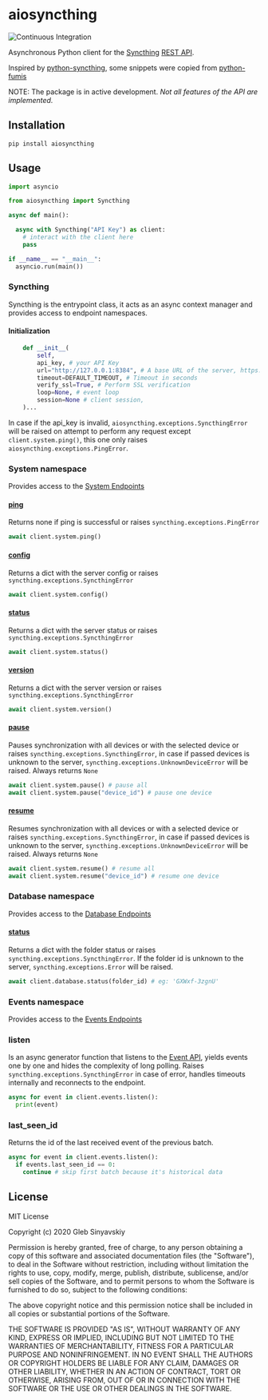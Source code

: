# aiosyncthing

![Continuous Integration](https://github.com/zhulik/aiosyncthing/workflows/Continuous%20Integration/badge.svg?branch=master)

Asynchronous Python client for the [Syncthing](https://syncthing.net/) [REST API](https://docs.syncthing.net/dev/rest.html).

Inspired by [python-syncthing](https://github.com/blakev/python-syncthing),
some snippets were copied from [python-fumis](https://github.com/frenck/python-fumis)

NOTE: The package is in active development. *Not all features of the API are implemented.*

## Installation

`pip install aiosyncthing`

## Usage

```python
import asyncio

from aiosyncthing import Syncthing

async def main():

  async with Syncthing("API Key") as client:
    # interact with the client here
    pass

if __name__ == "__main__":
  asyncio.run(main())
```

### Syncthing

Syncthing is the entrypoint class, it acts as an async context manager and provides access to endpoint namespaces.

#### Initialization

```python
    def __init__(
        self,
        api_key, # your API Key
        url="http://127.0.0.1:8384", # A base URL of the server, https://syncthing.example.com:443/something is also possible
        timeout=DEFAULT_TIMEOUT, # Timeout in seconds
        verify_ssl=True, # Perform SSL verification
        loop=None, # event loop
        session=None # client session,
    )...
```

In case if the api_key is invalid, `aiosyncthing.exceptions.SyncthingError` will be raised on attempt to perform any request except `client.system.ping()`, this one only raises `aiosyncthing.exceptions.PingError`.

### System namespace

Provides access to the [System Endpoints](https://docs.syncthing.net/dev/rest.html#system-endpoints)

#### [ping](https://docs.syncthing.net/rest/system-ping-get.html)
Returns none if ping is successful or raises `syncthing.exceptions.PingError`

```python
await client.system.ping()
```

#### [config](https://docs.syncthing.net/rest/system-config-get.html)
Returns a dict with the server config or raises `syncthing.exceptions.SyncthingError`

```python
await client.system.config()
```

#### [status](https://docs.syncthing.net/rest/system-status-get.html)
Returns a dict with the server status or raises `syncthing.exceptions.SyncthingError`

```python
await client.system.status()
```

#### [version](https://docs.syncthing.net/rest/system-version-get.html)
Returns a dict with the server version or raises `syncthing.exceptions.SyncthingError`

```python
await client.system.version()
```

#### [pause](https://docs.syncthing.net/rest/system-pause-post.html)
Pauses synchronization with all devices or with the selected device or raises `syncthing.exceptions.SyncthingError`,
in case if passed devices is unknown to the server, `syncthing.exceptions.UnknownDeviceError` will be raised. Always returns `None`

```python
await client.system.pause() # pause all
await client.system.pause("device_id") # pause one device
```

#### [resume](https://docs.syncthing.net/rest/system-resume-post.html)
Resumes synchronization with all devices or with a selected device or raises `syncthing.exceptions.SyncthingError`,
in case if passed devices is unknown to the server, `syncthing.exceptions.UnknownDeviceError` will be raised. Always returns `None`

```python
await client.system.resume() # resume all
await client.system.resume("device_id") # resume one device
```

### Database namespace
Provides access to the [Database Endpoints](https://docs.syncthing.net/dev/rest.html#database-endpoints)

#### [status](https://docs.syncthing.net/rest/db-status-get.html)
Returns a dict with the folder status or raises `syncthing.exceptions.SyncthingError`. If the folder id is unknown to
the server, `syncthing.exceptions.Error` will be raised.

```python
await client.database.status(folder_id) # eg: 'GXWxf-3zgnU'
```

### Events namespace
Provides access to the [Events Endpoints](https://docs.syncthing.net/dev/rest.html#event-endpoints)

### listen
Is an async generator function that listens to the [Event API](https://docs.syncthing.net/dev/events.html), yields events one by one and hides the complexity of long polling.
Raises `syncthing.exceptions.SyncthingError` in case of error, handles timeouts internally and reconnects to the
endpoint.


```python
async for event in client.events.listen():
  print(event)
```

### last_seen_id
Returns the id of the last received event of the previous batch.

```python
async for event in client.events.listen():
  if events.last_seen_id == 0:
    continue # skip first batch because it's historical data
```

## License

MIT License

Copyright (c) 2020 Gleb Sinyavskiy

Permission is hereby granted, free of charge, to any person obtaining a copy
of this software and associated documentation files (the "Software"), to deal
in the Software without restriction, including without limitation the rights
to use, copy, modify, merge, publish, distribute, sublicense, and/or sell
copies of the Software, and to permit persons to whom the Software is
furnished to do so, subject to the following conditions:

The above copyright notice and this permission notice shall be included in all
copies or substantial portions of the Software.

THE SOFTWARE IS PROVIDED "AS IS", WITHOUT WARRANTY OF ANY KIND, EXPRESS OR
IMPLIED, INCLUDING BUT NOT LIMITED TO THE WARRANTIES OF MERCHANTABILITY,
FITNESS FOR A PARTICULAR PURPOSE AND NONINFRINGEMENT. IN NO EVENT SHALL THE
AUTHORS OR COPYRIGHT HOLDERS BE LIABLE FOR ANY CLAIM, DAMAGES OR OTHER
LIABILITY, WHETHER IN AN ACTION OF CONTRACT, TORT OR OTHERWISE, ARISING FROM,
OUT OF OR IN CONNECTION WITH THE SOFTWARE OR THE USE OR OTHER DEALINGS IN THE
SOFTWARE.
